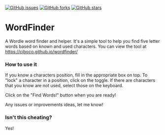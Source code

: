 [![GitHub issues](https://img.shields.io/github/issues/cjboco/wordfinder)](https://github.com/cjboco/wordfinder/issues) [![GitHub forks](https://img.shields.io/github/forks/cjboco/wordfinder)](https://github.com/cjboco/wordfinder/network) [![GitHub stars](https://img.shields.io/github/stars/cjboco/wordfinder)](https://github.com/cjboco/wordfinder/stargazers)

# WordFinder

A Wordle word finder and helper. It's a simple tool to help you find five letter words based on known and used characters. You can view the tool at [https://cjboco.github.io/wordfinder/
](https://cjboco.github.io/wordfinder/)

### How to use it

If you know a characters position, fill in the appropriate box on top.
To "lock" a character in a position, click on the toggle.
If there are characters that you know are not used, select those on the keyboard.

Click on the "Find Words!" button when you are ready!

Any issues or improvements ideas, let me know!

### Isn't this cheating?

Yes!